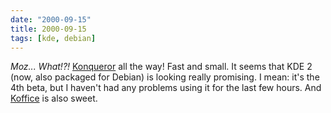 ```yaml
---
date: "2000-09-15"
title: 2000-09-15
tags: [kde, debian]
---
```

*Moz... What!?!* [Konqueror](http://www.konqueror.org) all the way!
Fast and small. It seems that KDE 2 (now, also packaged for Debian)
is looking really promising. I mean: it's the 4th beta, but I
haven't had any problems using it for the last few hours. And
[Koffice](http://koffice.kde.org) is also sweet.

